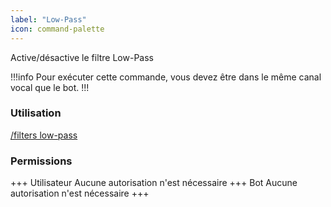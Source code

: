 ```yaml
---
label: "Low-Pass"
icon: command-palette
---
```


Active/désactive le filtre Low-Pass

!!!info
Pour exécuter cette commande, vous devez être dans le même canal vocal que le bot.
!!!

### Utilisation

[/filters low-pass]()

### Permissions

+++ Utilisateur
Aucune autorisation n'est nécessaire
+++ Bot
Aucune autorisation n'est nécessaire
+++